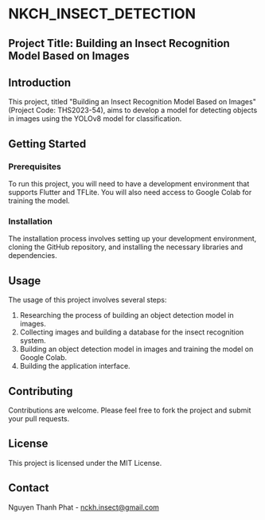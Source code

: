 # NKCH_INSECT_DETECTION
## Project Title: Building an Insect Recognition Model Based on Images
## Introduction
This project, titled "Building an Insect Recognition Model Based on Images" (Project Code: THS2023-54), aims to develop a model for detecting objects in images using the YOLOv8 model for classification.

## Getting Started
### Prerequisites
To run this project, you will need to have a development environment that supports Flutter and TFLite. You will also need access to Google Colab for training the model.

### Installation
The installation process involves setting up your development environment, cloning the GitHub repository, and installing the necessary libraries and dependencies.

## Usage
The usage of this project involves several steps:
1. Researching the process of building an object detection model in images.
2. Collecting images and building a database for the insect recognition system.
3. Building an object detection model in images and training the model on Google Colab.
4. Building the application interface.

## Contributing
Contributions are welcome. Please feel free to fork the project and submit your pull requests.

## License
This project is licensed under the MIT License.

## Contact
Nguyen Thanh Phat - nckh.insect@gmail.com 
